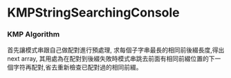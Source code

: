 # KMPStringSearchingConsole

<h3>KMP Algorithm</h3>

<p>
首先讓模式串跟自己做配對進行預處理, 求每個子字串最長的相同前後綴長度,得出next array, 其用處為在配對到後綴失敗時模式串跳去前面有相同前綴位置的下一個字符再配對,省去重新檢查已配對過的相同前綴。
</p>
